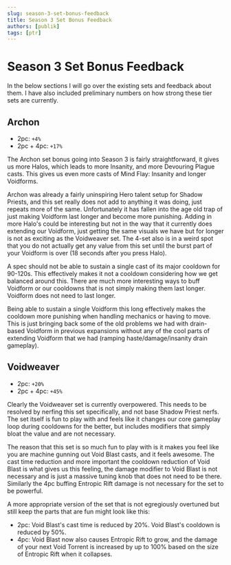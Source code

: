 ```yaml
---
slug: season-3-set-bonus-feedback
title: Season 3 Set Bonus Feedback
authors: [publik]
tags: [ptr]
---
```


# Season 3 Set Bonus Feedback

In the below sections I will go over the existing sets and feedback about them. I have also included preliminary numbers on how strong these tier sets are currently.

## Archon
- 2pc: `+4%`
- 2pc + 4pc: `+17%`

The Archon set bonus going into Season 3 is fairly straightforward, it gives us more Halos, which leads to more Insanity, and more Devouring Plague casts. This gives us even more casts of Mind Flay: Insanity and longer Voidforms.

Archon was already a fairly uninspiring Hero talent setup for Shadow Priests, and this set really does not add to anything it was doing, just repeats more of the same. Unfortunately it has fallen into the age old trap of just making Voidform last longer and become more punishing. Adding in more Halo's could be interesting but not in the way that it currently does extending our Voidform, just getting the same visuals we have but for longer is not as exciting as the Voidweaver set. The 4-set also is in a weird spot that you do not actually get any value from this set until the burst part of your Voidform is over (18 seconds after you press Halo).

A spec should not be able to sustain a single cast of its major cooldown for 90-120s. This effectively makes it not a cooldown considering how we get balanced around this. There are much more interesting ways to buff Voidform or our cooldowns that is not simply making them last longer. Voidform does not need to last longer.

Being able to sustain a single Voidform this long effectively makes the cooldown more punishing when handling mechanics or having to move. This is just bringing back some of the old problems we had with drain-based Voidform in previous expansions without any of the cool parts of extending Voidform that we had (ramping haste/damage/insanity drain gameplay).

## Voidweaver
- 2pc: `+20%`
- 2pc + 4pc: `+45%`

Clearly the Voidweaver set is currently overpowered. This needs to be resolved by nerfing this set specifically, and not base Shadow Priest nerfs. The set itself is fun to play with and feels like it changes our core gameplay loop during cooldowns for the better, but includes modifiers that simply bloat the value and are not necessary.

The reason that this set is so much fun to play with is it makes you feel like you are machine gunning out Void Blast casts, and it feels awesome. The cast time reduction and more important the cooldown reduction of Void Blast is what gives us this feeling, the damage modifier to Void Blast is not necessary and is just a massive tuning knob that does not need to be there. Similarly the 4pc buffing Entropic Rift damage is not necessary for the set to be powerful.

A more appropriate version of the set that is not egregiously overtuned but still keep the parts that are fun might look like this:
- 2pc: Void Blast's cast time is reduced by 20%. Void Blast's cooldown is reduced by 50%.
- 4pc: Void Blast now also causes Entropic Rift to grow, and the damage of your next Void Torrent is increased by up to 100% based on the size of Entropic Rift when it collapses.